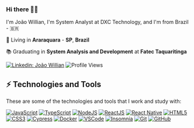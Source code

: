 ### Hi there 🤙🏽

I'm João Willian, I'm System Analyst at DXC Technology, and I'm from Brazil - 🇧🇷

🏡 Living in **Araraquara** - **SP**, **Brazil**

📚 Graduating in **System Analysis and Development** at **Fatec Taquaritinga**

[![Linkedin: João Willian](https://img.shields.io/badge/-Linkedin-blue?style=flat&logo=Linkedin&logoColor=white&link=https://www.linkedin.com/in/joaowillianspejo/)](https://www.linkedin.com/in/joaowillianspejo)
![Profile Views](https://komarev.com/ghpvc/?username=joaowillianspejo&style=flat&label=Profile+Views)

## ⚡️ Technologies and Tools

These are some of the technologies and tools that I work and study with:

[![JavaScript](https://img.shields.io/badge/-JavaScript-black?style=flat&logo=javascript&link=https://github.com/topics/javascript/)](https://github.com/topics/javascript)
[![TypeScript](https://img.shields.io/badge/-TypeScript-black?style=flat&logo=typescript&logoColor=007ACC&link=https://github.com/topics/typescript/)](https://github.com/topics/typescript)
[![NodeJS](https://img.shields.io/badge/-NodeJS-black?style=flat&logo=node.js&link=https://github.com/topics/nodejs/)](https://github.com/topics/nodejs)
[![ReactJS](https://img.shields.io/badge/-ReactJS-black?style=flat&logo=react&link=https://github.com/topics/react/)](https://github.com/topics/react)
[![React Native](https://img.shields.io/badge/-React%20Native-black?style=flat&logo=react&logoColor=62DAFC&link=https://github.com/topics/react-native/)](https://github.com/topics/react-native)
[![HTML5](https://img.shields.io/badge/-HTML5-black?style=flat&logo=html5&link=https://github.com/topics/html/)](https://github.com/topics/html)
[![CSS3](https://img.shields.io/badge/-CSS3-black?style=flat&logo=css3&logoColor=1572B6&link=https://github.com/topics/css/)](https://github.com/topics/css)
[![Cypress](https://img.shields.io/badge/-Cypress-black?style=flat&logo=cypress&link=https://github.com/cypress-io/)](https://github.com/cypress-io)
[![Docker](https://img.shields.io/badge/-Docker-black?style=flat&logo=docker&link=https://github.com/topics/docker/)](https://github.com/topics/docker)
[![VSCode](https://img.shields.io/badge/-VSCode-black?style=flat&logo=visual-studio-code&logoColor=007ACC&link=https://code.visualstudio.com/)](https://code.visualstudio.com)
[![Insomnia](https://img.shields.io/badge/-Insomnia-black?style=flat&logo=insomnia&link=https://insomnia.rest/)](https://insomnia.rest)
[![Git](https://img.shields.io/badge/-Git-black?style=flat&logo=git&link=https://github.com/topics/git/)](https://github.com/topics/git)
[![GitHub](https://img.shields.io/badge/-GitHub-black?style=flat&logo=github&link=https://github.com/topics/github-api/)](https://github.com/topics/github-api)


<!--
**joaowillianspejo/joaowillianspejo** is a ✨ _special_ ✨ repository because its `README.md` (this file) appears on your GitHub profile.

Here are some ideas to get you started:

- 🔭 I’m currently working on ...
- 🌱 I’m currently learning ...
- 👯 I’m looking to collaborate on ...
- 🤔 I’m looking for help with ...
- 💬 Ask me about ...
- 📫 How to reach me: ...
- 😄 Pronouns: ...
- ⚡ Fun fact: ...
-->
